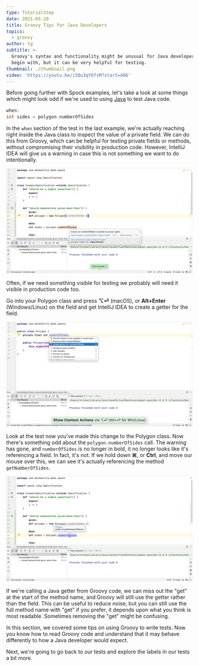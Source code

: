 ```yaml
---
type: TutorialStep
date: 2021-05-20
title: Groovy Tips for Java Developers
topics:
  - groovy
author: tg
subtitle: >-
  Groovy's syntax and functionality might be unusual for Java developers to
  begin with, but it can be very helpful for testing.
thumbnail: ./thumbnail.png
video: 'https://youtu.be/i5Qu3qYOfsM?start=486'
---
```

Before going further with Spock examples, let's take a look at some things which might look odd if we're used to using [Java](../../../../topics/java) to test Java code.

```groovy
when:
int sides = polygon.numberOfSides
```

In the `when` section of the test in the last example, we're actually reaching right inside the Java class to inspect the value of a private field. We can do this from Groovy, which can be helpful for testing private fields or methods, without compromising their visibility in production code. However, IntelliJ IDEA will give us a warning in case this is not something we want to do intentionally.

![](./11.png)

Often, if we need something visible for testing we probably will need it visible in production code too.

Go into your Polygon class and press **⌥⏎** (macOS), or **Alt+Enter** (Windows/Linux) on the field and get IntelliJ IDEA to create a getter for the field.

![](./12.png)

Look at the test now you've made this change to the Polygon class. Now there's something odd about the `polygon.numberOfSides` call. The warning has gone, and `numberOfSides` is no longer in bold, it no longer looks like it's referencing a field. In fact, it's not. If we hold down **⌘**, or **Ctrl**, and move our mouse over this, we can see it's actually referencing the method `getNumberOfSides`.

![](./13.png)

If we're calling a Java getter from Groovy code, we can miss out the "get" at the start of the method name, and Groovy will still use the getter rather than the field. This can be useful to reduce noise, but you can still use the full method name with "get" if you prefer, it depends upon what you think is most readable. Sometimes removing the "get" might be confusing.

In this section, we covered some tips on using Groovy to write tests. Now you know how to read Groovy code and understand that it may behave differently to how a Java developer would expect.

Next, we're going to go back to our tests and explore the labels in our tests a bit more. 

